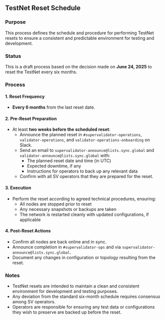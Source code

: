 ## TestNet Reset Schedule

### Purpose

This process defines the schedule and procedure for performing TestNet resets to ensure a consistent and predictable environment for testing and development.

### Status

This is a draft process based on the decision made on **June 24, 2025** to reset the TestNet every six months.

### Process

#### 1. Reset Frequency

- **Every 6 months** from the last reset date.

#### 2. Pre-Reset Preparation

- At least **two weeks before the scheduled reset**:
  - Announce the planned reset in `#supervalidator-operations`, `validator-operations`, and `validator-operations-onboarding` on Slack.
  - Send an email to `supervalidator-announce@lists.sync.global` and `validator-announce@lists.sync.global` with:
    - The planned reset date and time (in UTC)
    - Expected downtime, if any
    - Instructions for operators to back up any relevant data
  - Confirm with all SV operators that they are prepared for the reset.

#### 3. Execution

- Perform the reset according to agreed technical procedures, ensuring:
  - All nodes are stopped prior to reset
  - Any necessary snapshots or backups are taken
  - The network is restarted cleanly with updated configurations, if applicable

#### 4. Post-Reset Actions

- Confirm all nodes are back online and in sync.
- Announce completion in `#supervalidator-ops` and via `supervalidator-announce@lists.sync.global`.
- Document any changes in configuration or topology resulting from the reset.

### Notes

- TestNet resets are intended to maintain a clean and consistent environment for development and testing purposes.
- Any deviation from the standard six-month schedule requires consensus among SV operators.
- Operators are responsible for ensuring any test data or configurations they wish to preserve are backed up before the reset.